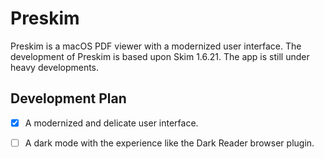 # Preskim

Preskim is a macOS PDF viewer with a modernized user interface. The development of Preskim is based upon Skim 1.6.21. The app is still under heavy developments.

## Development Plan

- [X] A modernized and delicate user interface.

- [ ] A dark mode with the experience like the Dark Reader browser plugin.
